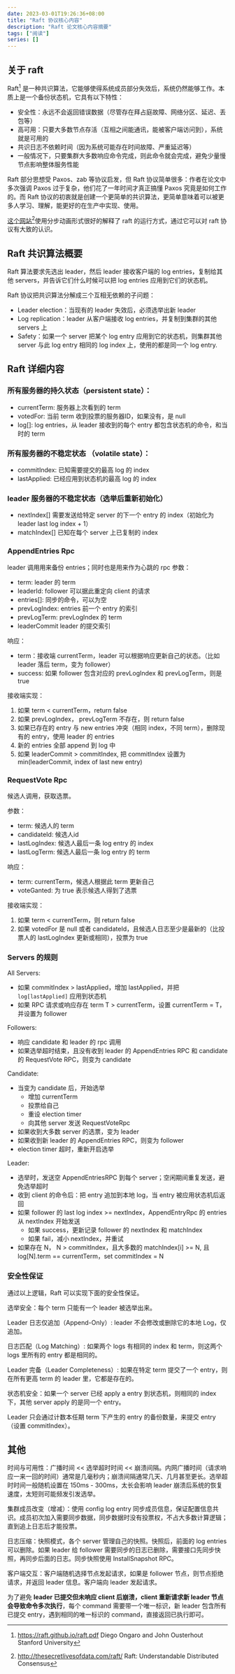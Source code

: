 ```yaml
---
date: 2023-03-01T19:26:36+08:00
title: "Raft 协议核心内容"
description: "Raft 论文核心内容摘要"
tags: ["阅读"]
series: []
---
```


## 关于 raft

Raft[^1] 是一种共识算法，它能够使得系统成员部分失效后，系统仍然能够工作。本质上是一个备份状态机，它具有以下特性：
- 安全性：永远不会返回错误数据（尽管存在拜占庭故障、网络分区、延迟、丢包等）
- 高可用：只要大多数节点存活（互相之间能通讯，能被客户端访问到），系统就是可用的
- 共识日志不依赖时间（因为系统可能存在时间故障、严重延迟等）
- 一般情况下，只要集群大多数响应命令完成，则此命令就会完成，避免少量慢节点影响整体服务性能

Raft 部分思想受 Paxos、zab 等协议启发，但 Raft 协议简单很多：作者在论文中多次强调 Paxos 过于复杂，他们花了一年时间才真正搞懂 Paxos 究竟是如何工作的。而 Raft 协议的初衷就是创建一个更简单的共识算法，更简单意味着可以被更多人学习、理解，能更好的在生产中实现、使用。

[这个网站](http://thesecretlivesofdata.com/raft/)[^2]使用分步动画形式很好的解释了 raft 的运行方式，通过它可以对 raft 协议有大致的认识。

## Raft 共识算法概要

Raft 算法要求先选出 leader，然后 leader 接收客户端的 log entries，复制给其他 servers，并告诉它们什么时候可以把 log entries 应用到它们的状态机。

Raft 协议把共识算法分解成三个互相无依赖的子问题：
- Leader election：当现有的 leader 失效后，必须选举出新 leader
- Log replication：leader 从客户端接收 log entries，并复制到集群的其他 servers 上
- Safety：如果一个 server 把某个 log entry 应用到它的状态机，则集群其他 server 与此 log entry 相同的 log index 上，使用的都是同一个 log entry.

## Raft 详细内容

### 所有服务器的持久状态（persistent state）：
- currentTerm: 服务器上次看到的 term
- votedFor: 当前 term 收到投票的服务器ID，如果没有，是 null
- log[]: log entries，从 leader 接收到的每个 entry 都包含状态机的命令，和当时的 term

### 所有服务器的不稳定状态 （volatile state）：
- commitIndex: 已知需要提交的最高 log 的 index
- lastApplied: 已经应用到状态机的最高 log 的 index

### leader 服务器的不稳定状态（选举后重新初始化）
- nextIndex[] 需要发送给特定 server 的下一个 entry 的 index（初始化为 leader last log index + 1）
- matchIndex[] 已知在每个 server 上已复制的 index

### AppendEntries Rpc
leader 调用用来备份 entries；同时也是用来作为心跳的 rpc
参数：
- term: leader 的 term
- leaderId: follower 可以据此重定向 client 的请求
- entries[]: 同步的命令，可以为空
- prevLogIndex: entries 前一个 entry 的索引
- prevLogTerm: prevLogIndex 的 term
- leaderCommit  leader 的提交索引

响应：
- term：接收端 currentTerm，leader 可以根据响应更新自己的状态。（比如 leader 落后 term，变为 follower）
- success: 如果 follower 包含对应的 prevLogIndex 和 prevLogTerm，则是 true

接收端实现：
1. 如果 term < currentTerm，return false
2. 如果 prevLogIndex， prevLogTerm 不存在，则 return false
3. 如果已存在的 entry 与 new entries 冲突（相同 index，不同 term），删除现有的 entry，使用 leader 的 entries
4. 新的 entries 全部 append 到 log 中
5. 如果 leaderCommit > commitIndex, 把 commitIndex 设置为 min(leaderCommit, index of last new entry)

### RequestVote Rpc
候选人调用，获取选票。

参数：
- term: 候选人的 term
- candidateId: 候选人id
- lastLogIndex: 候选人最后一条 log entry 的 index
- lastLogTerm: 候选人最后一条 log entry 的 term

响应：
- term: currentTerm，候选人根据此 term 更新自己
- voteGanted: 为 true 表示候选人得到了选票

接收端实现：
1. 如果 term < currentTerm，则 return false
2. 如果 votedFor 是 null 或者 candidateId，且候选人日志至少是最新的（比投票人的 lastLogIndex 更新或相同），投票为 true

### Servers 的规则
All Servers:
- 如果 commitIndex > lastApplied，增加 lastApplied，并把 `log[lastApplied]` 应用到状态机
- 如果 RPC 请求或响应存在 term T > currentTerm，设置 currentTerm = T，并设置为 follower

Followers:
- 响应 candidate 和 leader 的 rpc 调用
- 如果选举超时结束，且没有收到 leader 的 AppendEntries RPC 和 candidate 的 RequestVote RPC，则变为 candidate

Candidate:
- 当变为 candidate 后，开始选举
  - 增加 currentTerm
  - 投票给自己
  - 重设 election timer
  - 向其他 server 发送 RequestVoteRpc
- 如果收到大多数 server 的选票，变为 leader
- 如果收到新 leader 的 AppendEntries RPC，则变为 follower
- election timer 超时，重新开启选举

Leader:
- 选举时，发送空 AppendEntriesRPC 到每个 server；空闲期间重复发送，避免选举超时
- 收到 client 的命令后：把 entry 追加到本地 log，当 entry 被应用状态机后返回
- 如果 follower 的 last log index >= nextIndex，AppendEntryRpc 的 entries 从 nextIndex 开始发送
  - 如果 success，更新记录 follower 的 nextIndex 和 matchIndex
  - 如果 fail，减小 nextIndex，并重试
- 如果存在 N， N > commitIndex，且大多数的 matchIndex[i] >= N, 且 log[N].term == currentTerm，set commitIndex = N

### 安全性保证

通过以上逻辑，Raft 可以实现下面的安全性保证。

选举安全：每个 term 只能有一个 leader 被选举出来。

Leader 日志仅追加（Append-Only）: leader 不会修改或删除它的本地 Log，仅追加。

日志匹配（Log Matching）: 如果两个 logs 有相同的 index 和 term，则这两个 logs 里所有的 entry 都是相同的。

Leader 完备（Leader Completeness）: 如果在特定 term 提交了一个 entry，则在所有更高 term 的 leader 里，它都是存在的。

状态机安全：如果一个 server 已经 apply a entry 到状态机，则相同的 index 下，其他 server apply 的是同一个 entry。

Leader 只会通过计数本任期 term 下产生的 entry 的备份数量，来提交 entry（设置 commitIndex）。


## 其他

时间与可用性：广播时间 << 选举超时时间 << 崩溃间隔。内网广播时间（请求响应一来一回的时间）通常是几毫秒内；崩溃间隔通常几天、几月甚至更长。选举超时时间一般随机设置在 150ms - 300ms，太长会影响 leader 崩溃后系统的恢复速度，太短则可能频发引发选举。

集群成员改变（增减）：使用 config log entry 同步成员信息，保证配置信息共识。成员初次加入需要同步数据，同步数据时没有投票权，不占大多数计算逻辑；直到追上日志后才能投票。

日志压缩：快照模式，各个 server 管理自己的快照。快照后，前面的 log entries 可以删除。如果 leader 给 follower 需要同步的日志已删除，需要接口先同步快照，再同步后面的日志。同步快照使用 InstallSnapshot RPC。

客户端交互：客户端随机选择节点发起请求，如果是 follower 节点，则节点拒绝请求，并返回 leader 信息。客户端向 leader 发起请求。

为了避免 **leader 已提交但未响应 client 后崩溃，client 重新请求新 leader 节点会导致命令多次执行**，每个 command 需要带一个唯一标识，新 leader 包含所有已提交 entry，遇到相同的唯一标识的 command，直接返回已执行即可。

[^1]: https://raft.github.io/raft.pdf Diego Ongaro and John Ousterhout Stanford University

[^2]: http://thesecretlivesofdata.com/raft/ Raft: Understandable Distributed Consensus

